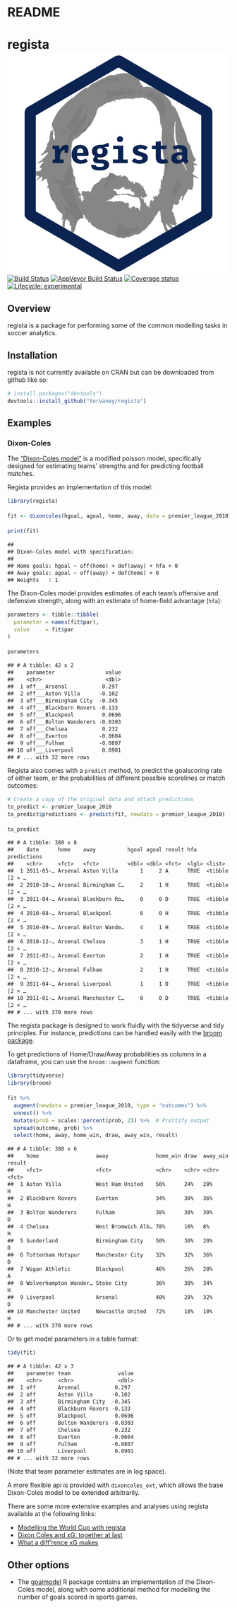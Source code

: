README
================

<!-- README.md is generated from README.Rmd. Please edit that file -->

# regista <img src="man/figures/logo.png" align="right" />

[![Build
Status](https://travis-ci.org/Torvaney/regista.svg?branch=master)](https://travis-ci.org/Torvaney/regista)
[![AppVeyor Build
Status](https://ci.appveyor.com/api/projects/status/github/Torvaney/regista?branch=master&svg=true)](https://ci.appveyor.com/project/Torvaney/regista)
[![Coverage
status](https://codecov.io/gh/Torvaney/regista/branch/master/graph/badge.svg)](https://codecov.io/github/Torvaney/regista?branch=master)
[![Lifecycle:
experimental](https://img.shields.io/badge/lifecycle-experimental-orange.svg)](https://www.tidyverse.org/lifecycle/#experimental)

## Overview

regista is a package for performing some of the common modelling tasks
in soccer analytics.

## Installation

regista is not currently available on CRAN but can be downloaded from
github like so:

``` r
# install.packages("devtools")
devtools::install_github("torvaney/regista")
```

## Examples

### Dixon-Coles

The [“Dixon-Coles
model”](http://web.math.ku.dk/~rolf/teaching/thesis/DixonColes.pdf) is
a modified poisson model, specifically designed for estimating teams’
strengths and for predicting football matches.

Regista provides an implementation of this model:

``` r
library(regista)

fit <- dixoncoles(hgoal, agoal, home, away, data = premier_league_2010)

print(fit)
```

    ## 
    ## Dixon-Coles model with specification:
    ## 
    ## Home goals: hgoal ~ off(home) + def(away) + hfa + 0
    ## Away goals: agoal ~ off(away) + def(home) + 0
    ## Weights   : 1

The Dixon-Coles model provides estimates of each team’s offensive and
defensive strength, along with an estimate of home-field advantage
(`hfa`):

``` r
parameters <- tibble::tibble(
  parameter = names(fit$par),
  value     = fit$par
)

parameters
```

    ## # A tibble: 42 x 2
    ##    parameter                value
    ##    <chr>                    <dbl>
    ##  1 off___Arsenal           0.297 
    ##  2 off___Aston Villa      -0.102 
    ##  3 off___Birmingham City  -0.345 
    ##  4 off___Blackburn Rovers -0.133 
    ##  5 off___Blackpool         0.0696
    ##  6 off___Bolton Wanderers -0.0303
    ##  7 off___Chelsea           0.232 
    ##  8 off___Everton          -0.0604
    ##  9 off___Fulham           -0.0807
    ## 10 off___Liverpool         0.0901
    ## # ... with 32 more rows

Regista also comes with a `predict` method, to predict the goalscoring
rate of either team, or the probabilities of different possible
scorelines or match outcomes:

``` r
# Create a copy of the original data and attach predictions
to_predict <- premier_league_2010
to_predict$predictions <- predict(fit, newdata = premier_league_2010)

to_predict
```

    ## # A tibble: 380 x 8
    ##    date      home    away          hgoal agoal result hfa   predictions   
    ##    <chr>     <fct>   <fct>         <dbl> <dbl> <fct>  <lgl> <list>        
    ##  1 2011-05-… Arsenal Aston Villa       1     2 A      TRUE  <tibble [2 × …
    ##  2 2010-10-… Arsenal Birmingham C…     2     1 H      TRUE  <tibble [2 × …
    ##  3 2011-04-… Arsenal Blackburn Ro…     0     0 D      TRUE  <tibble [2 × …
    ##  4 2010-08-… Arsenal Blackpool         6     0 H      TRUE  <tibble [2 × …
    ##  5 2010-09-… Arsenal Bolton Wande…     4     1 H      TRUE  <tibble [2 × …
    ##  6 2010-12-… Arsenal Chelsea           3     1 H      TRUE  <tibble [2 × …
    ##  7 2011-02-… Arsenal Everton           2     1 H      TRUE  <tibble [2 × …
    ##  8 2010-12-… Arsenal Fulham            2     1 H      TRUE  <tibble [2 × …
    ##  9 2011-04-… Arsenal Liverpool         1     1 D      TRUE  <tibble [2 × …
    ## 10 2011-01-… Arsenal Manchester C…     0     0 D      TRUE  <tibble [2 × …
    ## # ... with 370 more rows

The regista package is designed to work fluidly with the tidyverse and
tidy principles. For instance, predictions can be handled easily with
the [broom
package](https://www.tidyverse.org/articles/2018/07/broom-0-5-0/).

To get predictions of Home/Draw/Away probabilities as columns in a
dataframe, you can use the `broom::augment` function:

``` r
library(tidyverse)
library(broom)

fit %>% 
  augment(newdata = premier_league_2010, type = "outcomes") %>% 
  unnest() %>%
  mutate(prob = scales::percent(prob, 2)) %>%  # Prettify output
  spread(outcome, prob) %>% 
  select(home, away, home_win, draw, away_win, result)
```

    ## # A tibble: 380 x 6
    ##    home                  away               home_win draw  away_win result
    ##    <fct>                 <fct>              <chr>    <chr> <chr>    <fct> 
    ##  1 Aston Villa           West Ham United    56%      24%   20%      H     
    ##  2 Blackburn Rovers      Everton            34%      30%   36%      H     
    ##  3 Bolton Wanderers      Fulham             38%      30%   30%      D     
    ##  4 Chelsea               West Bromwich Alb… 78%      16%   8%       H     
    ##  5 Sunderland            Birmingham City    50%      30%   20%      D     
    ##  6 Tottenham Hotspur     Manchester City    32%      32%   36%      D     
    ##  7 Wigan Athletic        Blackpool          46%      26%   28%      A     
    ##  8 Wolverhampton Wander… Stoke City         36%      30%   34%      H     
    ##  9 Liverpool             Arsenal            40%      28%   32%      D     
    ## 10 Manchester United     Newcastle United   72%      18%   10%      H     
    ## # ... with 370 more rows

Or to get model parameters in a table format:

``` r
tidy(fit)
```

    ## # A tibble: 42 x 3
    ##    parameter team               value
    ##    <chr>     <chr>              <dbl>
    ##  1 off       Arsenal           0.297 
    ##  2 off       Aston Villa      -0.102 
    ##  3 off       Birmingham City  -0.345 
    ##  4 off       Blackburn Rovers -0.133 
    ##  5 off       Blackpool         0.0696
    ##  6 off       Bolton Wanderers -0.0303
    ##  7 off       Chelsea           0.232 
    ##  8 off       Everton          -0.0604
    ##  9 off       Fulham           -0.0807
    ## 10 off       Liverpool         0.0901
    ## # ... with 32 more rows

(Note that team parameter estimates are in log space).

A more flexible api is provided with `dixoncoles_ext`, which allows the
base Dixon-Coles model to be extended arbitrarily.

There are some more extensive examples and analyses using regista
available at the following links:

  - [Modelling the World Cup with
    regista](http://www.statsandsnakeoil.com/2018/06/05/modelling-the-world-cup-with-regista/)
  - [Dixon Coles and xG: together at
    last](http://www.statsandsnakeoil.com/2018/06/22/dixon-coles-and-xg-together-at-last/)
  - [What a diff’rence xG
    makes](http://www.statsandsnakeoil.com/2018/07/15/what-a-diff-rence-xg-makes/)

## Other options

  - The [goalmodel](https://github.com/opisthokonta/goalmodel) R package
    contains an implementation of the Dixon-Coles model, along with some
    additional method for modelling the number of goals scored in sports
    games.

